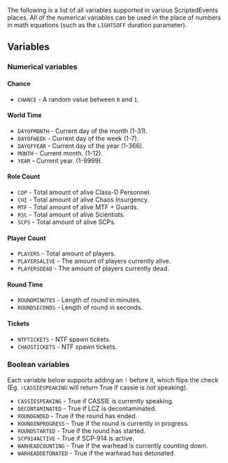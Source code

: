 The following is a list of all variables supported in various ScriptedEvents places. All of the numerical variables can be used in the place of numbers in math equations (such as the `LIGHTSOFF` duration parameter).

## Variables
### Numerical variables
#### Chance
* `CHANCE` - A random value between `0` and `1`.

#### World Time
* `DAYOFMONTH` - Current day of the month (1-31).
* `DAYOFWEEK` - Current day of the week (1-7).
* `DAYOFYEAR` - Current day of the year (1-366).
* `MONTH` - Current month. (1-12).
* `YEAR` - Current year. (1-9999).

#### Role Count
* `CDP` - Total amount of alive Class-D Personnel.
* `CHI` - Total amount of alive Chaos Insurgency.
* `MTF` - Total amount of alive MTF + Guards.
* `RSC` - Total amount of alive Scientists.
* `SCPS` - Total amount of alive SCPs.

#### Player Count
* `PLAYERS` - Total amount of players.
* `PLAYERSALIVE` - The amount of players currently alive.
* `PLAYERSDEAD` - The amount of players currently dead.

#### Round Time
* `ROUNDMINUTES` - Length of round in minutes.
* `ROUNDSECONDS` - Length of round in seconds.

#### Tickets
* `NTFTICKETS` - NTF spawn tickets.
* `CHAOSTICKETS` - NTF spawn tickets.

### Boolean variables
Each variable below supports adding an `!` before it, which flips the check (Eg. `!CASSIESPEAKING` will return True if cassie is *not* speaking).
* `CASSIESPEAKING` - True if CASSIE is currently speaking.
* `DECONTAMINATED` - True if LCZ is decontaminated.
* `ROUNDENDED` - True if the round has ended.
* `ROUNDINPROGRESS` - True if the round is currently in progress.
* `ROUNDSTARTED` - True if the round has started.
* `SCP914ACTIVE` - True if SCP-914 is active.
* `WARHEADCOUNTING` - True if the warhead is currently counting down.
* `WARHEADDETONATED` - True if the warhead has detonated.